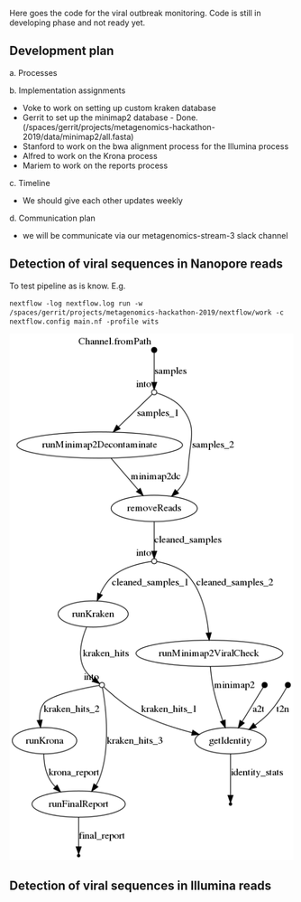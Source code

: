Here goes the code for the viral outbreak monitoring. Code is still in developing phase and not ready yet.

## Development plan
a. Processes

b. Implementation assignments
- Voke to work on setting up custom kraken database
- Gerrit to set up the minimap2 database - Done. (/spaces/gerrit/projects/metagenomics-hackathon-2019/data/minimap2/all.fasta) 
- Stanford to work on the bwa alignment process for the Illumina process
- Alfred to work on the Krona process
- Mariem to work on the reports process

c. Timeline
- We should give each other updates weekly

d. Communication plan
- we will be communicate via our metagenomics-stream-3 slack channel

## Detection of viral sequences in Nanopore reads

To test pipeline as is know. E.g.

```
nextflow -log nextflow.log run -w /spaces/gerrit/projects/metagenomics-hackathon-2019/nextflow/work -c nextflow.config main.nf -profile wits
```

![workflow](https://raw.githubusercontent.com/h3abionet/h3ameta/master/viraldetect/nanopore/main.png "Workflow")

## Detection of viral sequences in Illumina reads
